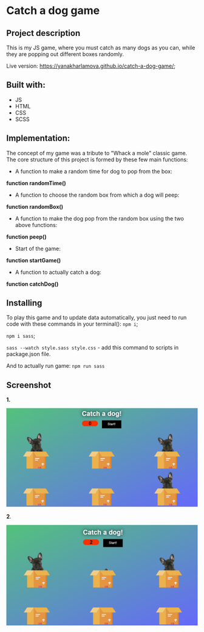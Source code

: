 # Catch a dog game
## Project description
This is my JS game, where you must catch as many dogs as you can, while they are popping out different boxes randomly.

Live version:  https://yanakharlamova.github.io/catch-a-dog-game/;
## Built with:
* JS
* HTML
* CSS
* SCSS
## Implementation:
The concept of my game was a tribute to "Whack a mole" classic game.
The core structure of this project is formed by these few main functions:
* A function to make a random time for dog to pop from the box:

**function randomTime()**

* A function to choose the random box from which a dog will peep:

**function randomBox()**

* A function to make the dog pop from the random box using the two above functions:

**function peep()**
* Start of the game:

**function startGame()**
* A function to actually catch a dog:

**function catchDog()**
## Installing
To play this game and to update data automatically, you just need to run code with these commands in your terminal():
`npm i`;

`npm i sass`;

`sass --watch style.sass style.css` - add this command to scripts in package.json file.

And to actually run game: `npm run sass`
## Screenshot
**1.**

![](screenshot/catch-a-dog-game.PNG)

**2**. 

![](screenshot/catch-a-dog-game2.PNG)
